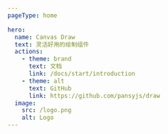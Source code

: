 ```yaml
---
pageType: home

hero:
  name: Canvas Draw
  text: 灵活好用的绘制组件
  actions:
    - theme: brand
      text: 文档
      link: /docs/start/introduction
    - theme: alt
      text: GitHub
      link: https://github.com/pansyjs/draw
  image:
    src: /logo.png
    alt: Logo
---
```

